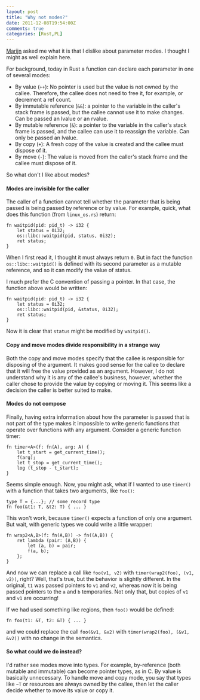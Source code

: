 ```yaml
---
layout: post
title: "Why not modes?"
date: 2011-12-08T19:54:00Z
comments: true
categories: [Rust,PL]
---
```


[Marijn][marijn] asked me what it is that I dislike about parameter
modes.  I thought I might as well explain here.  

For background, today in Rust a function can declare each parameter in
one of several modes:

- By value (`++`): No pointer is used but the value is not owned by the
  callee.  Therefore, the callee does not need to free it, for example, or
  decrement a ref count.
- By immutable reference (`&&`): a pointer to the variable in the caller's
  stack frame is passed, but the callee cannot use it to make changes.
  Can be passed an lvalue or an rvalue.
- By mutable reference (`&`): a pointer to the variable in the caller's
  stack frame is passed, and the callee can use it to reassign the variable.
  Can only be passed an lvalue.
- By copy (`+`): A fresh copy of the value is created and the callee must
  dispose of it.
- By move (`-`): The value is moved from the caller's stack frame and the
  callee must dispose of it.
  
So what don't I like about modes?

#### Modes are invisible for the caller

The caller of a function cannot tell whether the parameter that is being
passed is being passed by reference or by value.  For example, quick, what
does this function (from `linux_os.rs`) return:

    fn waitpid(pid: pid_t) -> i32 {
        let status = 0i32;
        os::libc::waitpid(pid, status, 0i32);
        ret status;
    }

When I first read it, I thought it must always return `0`.  But in
fact the function `os::libc::waitpid()` is defined with its second
parameter as a mutable reference, and so it can modify the value of
status.

I much prefer the C convention of passing a pointer.  In that case,
the function above would be written:

    fn waitpid(pid: pid_t) -> i32 {
        let status = 0i32;
        os::libc::waitpid(pid, &status, 0i32);
        ret status;
    }
    
Now it is clear that `status` might be modified by `waitpid()`.    

#### Copy and move modes divide responsibility in a strange way

Both the copy and move modes specify that the callee is responsible
for disposing of the argument.  It makes good sense for the callee to
declare that it will free the value provided as an argument.  However,
I do not understand why it is any of the callee's business, however,
whether the caller chose to provide the value by copying or moving it.
This seems like a decision the caller is better suited to make.

#### Modes do not compose

Finally, having extra information about how the parameter is passed
that is not part of the type makes it impossible to write generic
functions that operate over functions with any argument.  Consider a
generic function timer:

    fn timer<A>(f: fn(A), arg: A) {
        let t_start = get_current_time();
        f(arg);
        let t_stop = get_current_time();
        log (t_stop - t_start);
    }
    
Seems simple enough.  Now, you might ask, what if I wanted to use
`timer()` with a function that takes two arguments, like `foo()`:

    type T = {...}; // some record type
    fn foo(&t1: T, &t2: T) { ... }
    
This won't work, because `timer()` expects a function of only one
argument.  But wait, with generic types we could write a little
wrapper:
    
    fn wrap2<A,B>(f: fn(A,B)) -> fn((A,B)) {
        ret lambda (pair: (A,B)) {
            let (a, b) = pair;
            f(a, b);
        };
    }

And now we can replace a call like `foo(v1, v2)` with
`timer(wrap2(foo), (v1, v2))`, right? Well, that's true, but the
behavior is slightly different. In the original, `t1` was passed
pointers to `v1` and `v2`, whereas now it is being passed pointers to
the `a` and `b` temporaries.  Not only that, but copies of `v1` and
`v1` are occurring!

If we had used something like regions, then `foo()` would be defined:

    fn foo(t1: &T, t2: &T) { ... }

and we could replace the call `foo(&v1, &v2)` with `timer(wrap2(foo),
(&v1, &v2))` with no change in the semantics.

[marijn]: http://marijnhaverbeke.nl/

#### So what could we do instead?

I'd rather see modes move into types.  For example, by-reference (both
mutable and immutable) can become pointer types, as in C.  By value is
basically unnecessary.  To handle move and copy mode, you say that
types like `~T` or resources are always owned by the callee, then let
the caller decide whether to move its value or copy it.
